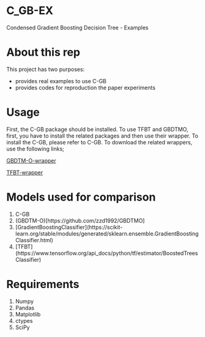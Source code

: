 # C_GB-EX
Condensed Gradient Boosting Decision Tree - Examples

# About this rep
This project has two purposes:
<ul>
<li> provides real examples to use C-GB </li>
<li> provides codes for reproduction the paper experiments </li>
</ul>

# Usage
First, the C-GB package should be installed. 
To use TFBT and GBDTMO, first, you have to install the related packages and then use their wrapper.
To install the C-GB, please refer to C-GB.
To download the related wrappers, use the following links;


[GBDTM-O-wrapper](https://github.com/samanemami/GBDTMO/blob/master/gbdtmo/wrapper.py)

[TFBT-wrapper](https://github.com/samanemami/TFBoostedTree)


# Models used for comparison

<ol>
<li>C-GB </li>
<li>(GBDTM-O)[https://github.com/zzd1992/GBDTMO] </li>
<li>[GradientBoostingClassifier](https://scikit-learn.org/stable/modules/generated/sklearn.ensemble.GradientBoostingClassifier.html)</li>
<li>[TFBT](https://www.tensorflow.org/api_docs/python/tf/estimator/BoostedTreesClassifier)</li>
</ol>

# Requirements
<ol>
  <li> Numpy </li>
  <li> Pandas </li>
  <li> Matplotlib </li>
  <li> ctypes </li>
  <li> SciPy </li>
</ol>

